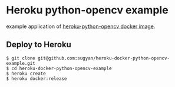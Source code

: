 # Heroku python-opencv example

example application of [heroku-python-opencv docker image](https://hub.docker.com/r/sugyan/heroku-python-opencv/).

## Deploy to Heroku ##

    $ git clone git@github.com:sugyan/heroku-docker-python-opencv-example.git
    $ cd heroku-docker-python-opencv-example
    $ heroku create
    $ heroku docker:release
